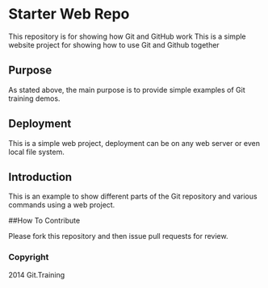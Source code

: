 # Starter Web Repo

This repository is for showing how Git and GitHub work
This is a simple website project for showing how to use Git and Github together

## Purpose

As stated above, the main purpose is to provide simple examples of Git training demos.

## Deployment

This is a simple web project, deployment can be on any web server or even local file system.

## Introduction

This is an example to show different parts of the Git repository and various commands using a web project.

##How To Contribute

Please fork this repository and then issue pull requests for review.

### Copyright

2014 Git.Training